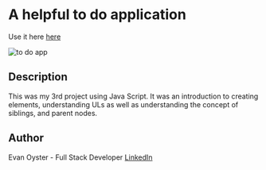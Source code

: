 # A helpful to do application

Use it here [here](https://quietoutthere.github.io/To-Do-App/)

![to do app](https://user-images.githubusercontent.com/108839805/193134456-f200d17a-9ac0-40e2-b82f-10acd09a638a.png)

## Description

This was my 3rd project using Java Script. It was an introduction to creating elements, understanding ULs as well as understanding the concept of siblings, and parent nodes.

## Author
Evan Oyster - Full Stack Developer
[LinkedIn](https://www.linkedin.com/feed/)
